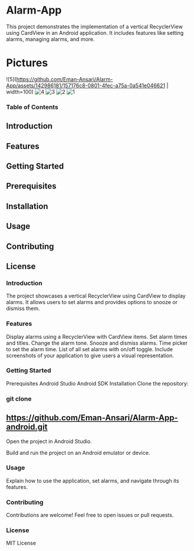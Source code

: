 # Alarm-App
This project demonstrates the implementation of a vertical RecyclerView using CardView in an Android application.
It includes features like setting alarms, managing alarms, and more.

# Pictures
![5](https://github.com/Eman-Ansari/Alarm-App/assets/142986181/157176c8-0801-4fec-a75a-0a541e046621 | width=100)
![4](https://github.com/Eman-Ansari/Alarm-App/assets/142986181/83877a8c-ca74-4ebf-87d1-d5e073a6371c)
![3](https://github.com/Eman-Ansari/Alarm-App/assets/142986181/19ab2e88-7f0b-4009-927b-4b627d17069f)
![2](https://github.com/Eman-Ansari/Alarm-App/assets/142986181/8044673c-ffe4-491a-9f25-cfca7f60c5fb)
![1](https://github.com/Eman-Ansari/Alarm-App/assets/142986181/64e9e629-cb80-4565-8b34-87f99bbd386c)

### Table of Contents
## Introduction
## Features
## Getting Started
## Prerequisites
## Installation
## Usage
## Contributing
## License

### Introduction
The project showcases a vertical RecyclerView using CardView to display alarms. It allows users to set alarms and provides options to snooze or dismiss them.

### Features
Display alarms using a RecyclerView with CardView items.
Set alarm times and titles.
Change the alarm tone.
Snooze and dismiss alarms.
Time picker to set the alarm time.
List of all set alarms with on/off toggle.
Include screenshots of your application to give users a visual representation.

### Getting Started
Prerequisites
Android Studio
Android SDK
Installation
Clone the repository:

### git clone 
## https://github.com/Eman-Ansari/Alarm-App-android.git
Open the project in Android Studio.

Build and run the project on an Android emulator or device.

### Usage
Explain how to use the application, set alarms, and navigate through its features.

### Contributing
Contributions are welcome! Feel free to open issues or pull requests.

### License
MIT License
